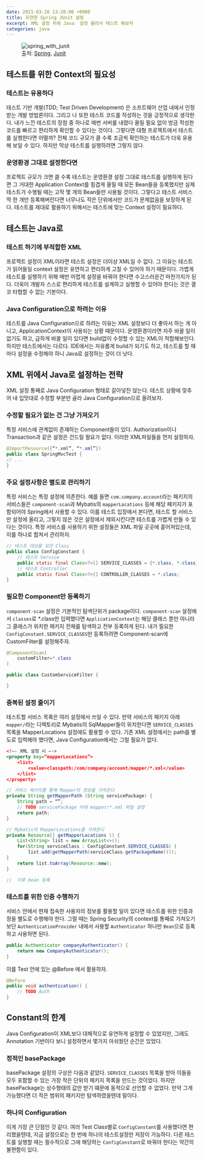 ```yaml
---
date: 2021-03-26 13:20:00 +0900
title: 유연한 Spring JUnit 설정
excerpt: XML 설정 위에 Java  설정 올려서 테스트 해보자
categories: java
---
```


<figure>
  <img src="https://i.imgur.com/eaL88CD.png"
       alt="spring_with_junit">
  <figcaption>
    출처: 
    <a href="https://spring.io">Spring</a>,
    <a href="https://github.com/junit-team/junit4">Junit</a>
  </figcaption>
</figure>

## 테스트를 위한 Context의 필요성

### 테스트는 유용하다

테스트 기반 개발(TDD; Test Driven Development) 은 소프트웨어 산업 내에서
인정받는 개발 방법론이다. 그리고 나 또한 테스트 코드를 작성하는 것을
긍정적으로 생각한다. 내가 느낀 테스트의 장점 중 하나로 매번 서버를 내렸다 올릴
필요 없이 방금 작성한 코드를 빠르고 편리하게 확인할 수 있다는 것이다. 그렇다면
대형 프로젝트에서 테스트를 실행한다면 어떨까? 전체 코드 규모가 클 수록 조금씩
확인하는 테스트가 더욱 유용해 보일 수 있다. 하지만 막상 테스트를 실행하려면
그렇지 않다.

### 운영환경 그대로 설정한다면

프로젝트 규모가 크면 클 수록 테스트는 운영환경 설정 그대로 테스트를 실행하게
된다면 그 거대한 Application Context를 힘겹게 올릴 때 모든 Bean들을 등록했지만
실제 테스트가 수행될 때는 고작 몇 개의 Bean들만 사용될 것이다. 그렇다고 테스트
서비스 딱 한 개만 등록해버린다면 너무나도 작은 단위에서만 코드가 문제없음을
보장하게 된다. 테스트를 제대로 활용하기 위해서는 테스트에 맞는 Context 설정이
필요하다.

## 테스트는 Java로

### 테스트 하기에 부적합한 XML

프로젝트 설정이 XML이라면 테스트 설정은 더이상 XML일 수 없다. 그 이유는
테스트가 읽어들일 context 설정은 유연하고 편리하게 고칠 수 있어야 하기
때문이다. 가볍게 테스트를 실행하기 위해 매번 어렵게 설정을 바꿔야 한다면
수고스러운건 마찬가지가 된다. 더욱이 개발자 스스로 편리하게 테스트를 설계하고
실행할 수 있어야 한다는 것은 결코 타협할 수 없는 기본이다.

### Java Configuration으로 하려는 이유

테스트를 Java Configuration으로 하려는 이유는 XML 설정보다 더 좋아서 하는 게
아니고, ApplicationContext이 사용되는 상황 때문이다. 운영환경이라면 자주 바꿀
일이 없기도 하고, 급하게 바꿀 일이 있다면 build없이 수정할 수 있는 XML이
적합해보인다. 하지만 테스트에서는 다르다. IDE에서는 자유롭게 build가 되기도
하고, 테스트를 할 때마다 설정을 수정해야 하니 Java로 설정하는 것이 더 낫다.

## XML 위에서 Java로 설정하는 전략

XML 설정 통째로 Java Configuration 형태로 갈아넣진 않는다. 테스트 상황에
맞추어 내 입맛대로 수정할 부분만 골라 Java Configuration으로 올려보자.

### 수정할 필요가 없는 건 그냥 가져오기

특정 서비스에 관계없이 존재하는 Component들이 있다. Authorization이나
Transaction과 같은 설정은 건드릴 필요가 없다. 이러한 XML파일들을 먼저
설정하자.

```java
@ImportResource({“*.xml”, “*.xml”})
public class SpringMvcTest {
// ...
}
```

### 주요 설정사항은 별도로 관리하기

특정 서비스는 특정 설정에 의존한다. 예를 들면 `com.company.account`라는
패키지의 서비스들은 `component-scan`과 Mybatis의 `mapperLocations` 등에 해당
패키지가 포함되어야 Spring에서 사용할 수 있다. 이를 테스트 입장에서 본다면,
테스트 할 서비스만 설정에 올리고, 그렇지 않은 것은 설정에서 제외시킨다면
테스트를 가볍게 만들 수 있다는 것이다. 특정 서비스를 사용하기 위한 설정들은
XML 파일 곳곳에 흩어져있는데, 이를 하나로 합쳐서 관리하자.
```java
// 테스트 대상을 모은 Class
public class ConfigConstant {
    // 테스트 Service
    public static final Class<?>[] SERVICE_CLASSES = {*.class, *.class};
    // 테스트 Controller
    public static final Class<?>[] CONTROLLER_CLASSES = *.class;
}
```

### 필요한 Component만 등록하기

`component-scan` 설정은 기본적인 탐색단위가 package이다. `component-scan`
설정에서 `classes`로 *.class만 입력했다면 `ApplicationContext`는 해당 클래스
뿐만 아니라 그 클래스가 위치한 패키지 전체를 탐색하고 전부 등록하게 된다. 내가
필요한 `ConfigConstant.SERVICE_CLASSES`만 등록하려면 Component-scan에
CustomFilter를 설정해주자.

```java
@ComponentScan(
    customFilter=*.class
)
``` 

```java
public class CustomServiceFilter {

}
```

### 중복된 설정 줄이기

테스트할 서비스 목록은 여러 설정에서 쓰일 수 있다. 만약 서비스의 패키지 아래
`mapper/`라는 디렉토리로 Mybatis의 SqlMapper들이 위치한다면
`SERVICE_CLASSES`목록을 MapperLocations 설정에도 활용할 수 있다. 기존 XML
설정에서는 path를 별도로 입력해야 했다면, Java Configuration에서는 그럴 필요가
없다.

```xml
<!—- XML 설정 시 —->
<property key=“mapperLocations”>
    <list>
	    <value>classpath:/com/company/account/mapper/*.xml</value>
    </list>
</property>
```

```java
// 서비스 패키지를 통해 Mapper의 경로를 가져온다
private String getMapperPath (String servicePackage) {
    String path = “”;
    // TODO servicePackage 아래 mapper/*.xml 파일 설정
    return path;
}

// Mybatis의 MapperLocations를 가져온다 
private Resource[] getMapperLocations () {
    List<String> list = new ArrayList<>();
    for(String serviceClass : ConfigConstant.SERVICE_CLASSES) {
        list.add(getMapperPath(serviceClass.getPackageName()));
}
    return list.toArray(Resource::new);
}

//  이후 bean 등록
```

### 테스트를 위한 인증 수행하기

서비스 안에서 현재 접속한 사용자의 정보를 활용할 일이 있다면 테스트를 위한
인증과정을 별도로 수행해야 한다. 그럴 때는 Spring Security의 context를 통째로
가져오기 보단 `AuthenticationProvider` 내에서 사용할 `Authenticator` 하나만
`Bean`으로 등록하고 사용하면 된다.

```java
public Authenticator companyAuthenticator() {
    return new CompanyAuthenticator();
}
```

이를 Test 안에 있는 @Before 에서 활용하자.

```java
@Before
public void authentication() {
    // TODO Auth
}
```

## Constant의 한계

Java Configuration이 XML보다 대체적으로 유연하게 설정할 수 있었지만, 그래도
Annotation 기반이다 보니 설정하면서 몇가지 아쉬웠던 순간은 있었다.

### 정적인 basePackage

basePackage 설정의 구상은 다음과 같았다. `SERVICE_CLASSES` 목록을 받아 이들을
모두 포함할 수 있는 가장 작은 단위의 패키지 목록을 만드는 것이었다. 하지만
basePackage는 상수형태의 값만 받기 떄문에 동적으로 선언할 수 없었다. 만약 그게
가능했다면 더 적은 범위의 패키지만 탐색하였을텐데 말이다.

### 하나의 Configuration

이게 가장 큰 단점인 것 같다. 여러 Test Class별로 `ConfigConstant`를 사용했다면
편리했을텐데, 지금 설정으로는 한 번에 하나의 테스트설정만 저장이 가능하다.
다른 테스트를 실행할 때는 필수적으로 그에 해당하는 `ConfigConstant`로 바꿔야
한다는 약간의 불편함이 있다.

